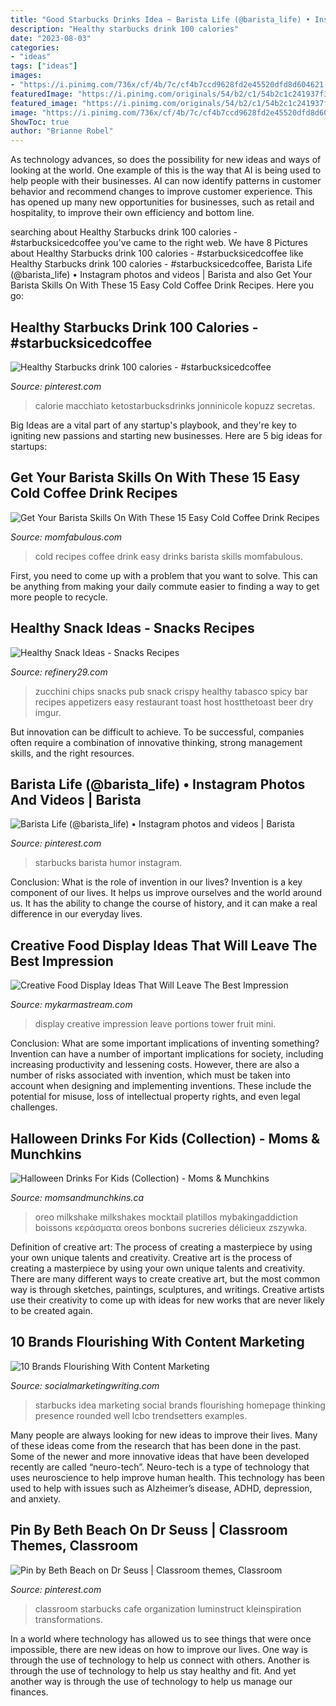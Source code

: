 ```yaml
---
title: "Good Starbucks Drinks Idea ~ Barista Life (@barista_life) • Instagram Photos And Videos"
description: "Healthy starbucks drink 100 calories"
date: "2023-08-03"
categories:
- "ideas"
tags: ["ideas"]
images:
- "https://i.pinimg.com/736x/cf/4b/7c/cf4b7ccd9628fd2e45520dfd8d604621--starbucks-store-starbucks-humor.jpg"
featuredImage: "https://i.pinimg.com/originals/54/b2/c1/54b2c1c241937f3963e02fe3569d9aeb.jpg"
featured_image: "https://i.pinimg.com/originals/54/b2/c1/54b2c1c241937f3963e02fe3569d9aeb.jpg"
image: "https://i.pinimg.com/736x/cf/4b/7c/cf4b7ccd9628fd2e45520dfd8d604621--starbucks-store-starbucks-humor.jpg"
ShowToc: true
author: "Brianne Robel"
---
```



As technology advances, so does the possibility for new ideas and ways of looking at the world. One example of this is the way that AI is being used to help people with their businesses. AI can now identify patterns in customer behavior and recommend changes to improve customer experience. This has opened up many new opportunities for businesses, such as retail and hospitality, to improve their own efficiency and bottom line.

	

		
searching about Healthy Starbucks drink 100 calories - #starbucksicedcoffee you've came to the right web. We have 8 Pictures about Healthy Starbucks drink 100 calories - #starbucksicedcoffee like Healthy Starbucks drink 100 calories - #starbucksicedcoffee, Barista Life (@barista_life) • Instagram photos and videos | Barista and also Get Your Barista Skills On With These 15 Easy Cold Coffee Drink Recipes. Here you go:
		
    
## Healthy Starbucks Drink 100 Calories - #starbucksicedcoffee

<img loading=lazy src="https://i.pinimg.com/736x/81/21/90/8121908207984249dd57d6f20d4d736d.jpg" onerror="this.onerror=null;this.src='https://tse3.mm.bing.net/th?id=OIP.n0VWzodE4GipR_kYWdhYsQHaNK&amp;pid=15.1';" alt="Healthy Starbucks drink 100 calories - #starbucksicedcoffee">

_Source: pinterest.com_

>calorie macchiato ketostarbucksdrinks jonninicole kopuzz secretas. 

	

Big Ideas are a vital part of any startup's playbook, and they're key to igniting new passions and starting new businesses. Here are 5 big ideas for startups: 

    
## Get Your Barista Skills On With These 15 Easy Cold Coffee Drink Recipes

<img loading=lazy src="https://momfabulous.com/wp-content/uploads/2016/04/cold-coffee-drink-recipes-03.jpg" onerror="this.onerror=null;this.src='https://tse1.mm.bing.net/th?id=OIP.IWtwVUdbI_zwDFEzRITNNAHaLH&amp;pid=15.1';" alt="Get Your Barista Skills On With These 15 Easy Cold Coffee Drink Recipes">

_Source: momfabulous.com_

>cold recipes coffee drink easy drinks barista skills momfabulous. 

	

First, you need to come up with a problem that you want to solve. This can be anything from making your daily commute easier to finding a way to get more people to recycle.

    
## Healthy Snack Ideas - Snacks Recipes

<img loading=lazy src="http://s2.r29static.com/bin/entry/7b5/x,80/1589828/image.jpg" onerror="this.onerror=null;this.src='https://tse1.mm.bing.net/th?id=OIP.lnFeepCrw4l1LSHUaordhgHaLL&amp;pid=15.1';" alt="Healthy Snack Ideas - Snacks Recipes">

_Source: refinery29.com_

>zucchini chips snacks pub snack crispy healthy tabasco spicy bar recipes appetizers easy restaurant toast host hostthetoast beer dry imgur. 

	

But innovation can be difficult to achieve. To be successful, companies often require a combination of innovative thinking, strong management skills, and the right resources.

    
## Barista Life (@barista_life) • Instagram Photos And Videos | Barista

<img loading=lazy src="https://i.pinimg.com/736x/cf/4b/7c/cf4b7ccd9628fd2e45520dfd8d604621--starbucks-store-starbucks-humor.jpg" onerror="this.onerror=null;this.src='https://tse3.mm.bing.net/th?id=OIP.69il_hptOmr64zDDz9gFpgAAAA&amp;pid=15.1';" alt="Barista Life (@barista_life) • Instagram photos and videos | Barista">

_Source: pinterest.com_

>starbucks barista humor instagram. 

	

Conclusion: What is the role of invention in our lives?
Invention is a key component of our lives. It helps us improve ourselves and the world around us. It has the ability to change the course of history, and it can make a real difference in our everyday lives.

    
## Creative Food Display Ideas That Will Leave The Best Impression

<img loading=lazy src="https://mykarmastream.com/wp-content/uploads/2017/05/food-display-ideas-10.jpg" onerror="this.onerror=null;this.src='https://tse1.mm.bing.net/th?id=OIP.-Xty1GuYSW2RJzsntdxx7QHaKA&amp;pid=15.1';" alt="Creative Food Display Ideas That Will Leave The Best Impression">

_Source: mykarmastream.com_

>display creative impression leave portions tower fruit mini. 

	

Conclusion: What are some important implications of inventing something?
Invention can have a number of important implications for society, including increasing productivity and lessening costs. However, there are also a number of risks associated with invention, which must be taken into account when designing and implementing inventions. These include the potential for misuse, loss of intellectual property rights, and even legal challenges.

    
## Halloween Drinks For Kids (Collection) - Moms &amp; Munchkins

<img loading=lazy src="https://www.momsandmunchkins.ca/wp-content/uploads/2014/10/Halloween-drinks-for-kids-MyBakingAddiction.jpg" onerror="this.onerror=null;this.src='https://tse2.mm.bing.net/th?id=OIP.CrSJ5HVGR2O418jsI062zwAAAA&amp;pid=15.1';" alt="Halloween Drinks For Kids (Collection) - Moms &amp; Munchkins">

_Source: momsandmunchkins.ca_

>oreo milkshake milkshakes mocktail platillos mybakingaddiction boissons κεράσματα oreos bonbons sucreries délicieux zszywka. 

	

Definition of creative art: The process of creating a masterpiece by using your own unique talents and creativity.
Creative art is the process of creating a masterpiece by using your own unique talents and creativity. There are many different ways to create creative art, but the most common way is through sketches, paintings, sculptures, and writings. Creative artists use their creativity to come up with ideas for new works that are never likely to be created again.

    
## 10 Brands Flourishing With Content Marketing

<img loading=lazy src="http://socialmarketingwriting.com/wp-content/uploads/2013/02/My-Starbucks-Idea-Homepage.jpg" onerror="this.onerror=null;this.src='https://tse2.mm.bing.net/th?id=OIP.LpD14XWJ8cLbJJzTDobVoAHaEv&amp;pid=15.1';" alt="10 Brands Flourishing With Content Marketing">

_Source: socialmarketingwriting.com_

>starbucks idea marketing social brands flourishing homepage thinking presence rounded well lcbo trendsetters examples. 

	

Many people are always looking for new ideas to improve their lives. Many of these ideas come from the research that has been done in the past. Some of the newer and more innovative ideas that have been developed recently are called “neuro-tech”. Neuro-tech is a type of technology that uses neuroscience to help improve human health. This technology has been used to help with issues such as Alzheimer’s disease, ADHD, depression, and anxiety.

    
## Pin By Beth Beach On Dr Seuss | Classroom Themes, Classroom

<img loading=lazy src="https://i.pinimg.com/originals/54/b2/c1/54b2c1c241937f3963e02fe3569d9aeb.jpg" onerror="this.onerror=null;this.src='https://tse4.mm.bing.net/th?id=OIP.LE4DXDyRN1trBixMeNk4zgHaJ4&amp;pid=15.1';" alt="Pin by Beth Beach on Dr Seuss | Classroom themes, Classroom">

_Source: pinterest.com_

>classroom starbucks cafe organization luminstruct kleinspiration transformations. 

	

In a world where technology has allowed us to see things that were once impossible, there are new ideas on how to improve our lives. One way is through the use of technology to help us connect with others. Another is through the use of technology to help us stay healthy and fit. And yet another way is through the use of technology to help us manage our finances.


